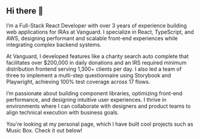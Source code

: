 ## Hi there 👋

I’m a Full-Stack React Developer with over 3 years of experience building web applications for IRAs at Vanguard. I specialize in React, TypeScript, and AWS, designing performant and scalable front-end experiences while integrating complex backend systems.

At Vanguard, I developed features like a charity search auto complete that facilitates over $200,000 in daily donations and an IRS required minimum distribution frontend serving 1,300+ clients per day. I also led a team of three to implement a multi-step questionnaire using Storybook and Playwright, achieving 100% test coverage across 17 flows.

I’m passionate about building component libraries, optimizing front-end performance, and designing intuitive user experiences. I thrive in environments where I can collaborate with designers and product teams to align technical execution with business goals.

You're looking at my personal page, which I have built cool projects such as Music Box. Check it out below!
